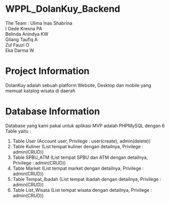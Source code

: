 # WPPL_DolanKuy_Backend
The Team :
Ulima Inas Shabrina<br>
I Gede Kresna PA<br>
Belinda Anindya KW<br>
Gilang Taufiq A<br>
Zul Fauzi O<br>
Eka Darma W<br>

# Project Information
DolanKuy adalah sebuah platform Website, Desktop dan mobile yang memuat katalog wisata di daerah

# Database Information
Database yang kami pakai untuk aplikasi MVP adalah PHPMySQL dengan 6 Table yaitu :
1. Table User (Account user, Privilege : user(create), admin(delete))
2. Table Kuliner (List tempat kuliner dengan detailnya, Privilege : admin(CRUD))
3. Table SPBU_ATM (List tempat SPBU dan ATM dengan detailnya, Privilege : admin(CRUD))
4. Table Market (List tempat market dengan detailnya, Privilege : admin(CRUD))
5. Table Tempat_Ibadah (List tempat ibadah dengan detailnya, Privilege : admin(CRUD))
6. Table List_Wisata (List tempat wisata dengan detailnya, Privilege : admin(CRUD))
